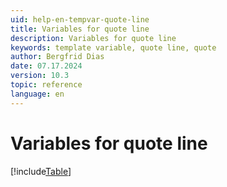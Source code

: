 ```yaml
---
uid: help-en-tempvar-quote-line
title: Variables for quote line
description: Variables for quote line
keywords: template variable, quote line, quote
author: Bergfrid Dias
date: 07.17.2024
version: 10.3
topic: reference
language: en
---
```


# Variables for quote line

[!include[Table](../../../../../common/includes/variable/table-quote-line.md)]
